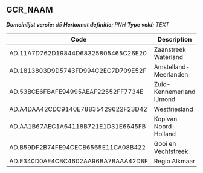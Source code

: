 ﻿## GCR_NAAM

*__Domeinlijst versie:__ d5*
*__Herkomst definitie:__ PNH*
*__Type veld:__ TEXT*

|__Code__ |__Description__ |__Definitie__	|
|	---	|	---	|   ---	| 
| AD.11A7D762D19844D68325805465C26E20 | Zaanstreek Waterland | x |
| AD.1813803D9D5743FD994C2EC7D709E52F | Amstelland-Meerlanden | x |
| AD.53BCE6FBAFE94995AEAF22552FF7734E | Zuid-Kennemerland IJmond | x |
| AD.A4DAA42CDC9140E78835429622F23D42 | Westfriesland | x |
| AD.AA1B67AEC1A64118B721E1D31E6645FB | Kop van Noord-Holland | x |
| AD.B59DF2B74FE94CECB6565E11CA08B422 | Gooi en Vechtstreek | x |
| AD.E340D0AE4CBC4602AA96BA7BAAA42D8F | Regio Alkmaar | x |
